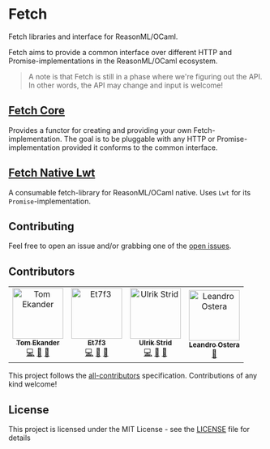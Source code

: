 # Fetch

Fetch libraries and interface for ReasonML/OCaml.

Fetch aims to provide a common interface over different HTTP and Promise-implementations in the ReasonML/OCaml ecosystem.

> A note is that Fetch is still in a phase where we're figuring out the API. In other words, the API
> may change and input is welcome!

## [Fetch Core](./src/fetch-core)

Provides a functor for creating and providing your own Fetch-implementation. The goal is to be pluggable with any HTTP or Promise-implementation provided it conforms to the common interface.

## [Fetch Native Lwt](./src/fetch-native-lwt)

A consumable fetch-library for ReasonML/OCaml native. Uses `Lwt` for its `Promise`-implementation.

## Contributing

Feel free to open an issue and/or grabbing one of the [open issues](https://github.com/lessp/reason-fetch/issues).

## Contributors

<!-- ALL-CONTRIBUTORS-LIST:START - Do not remove or modify this section -->
<!-- prettier-ignore-start -->
<!-- markdownlint-disable -->
<table>
  <tr>
    <td align="center"><a href="https://lessp.dev/"><img src="https://avatars3.githubusercontent.com/u/17602389?v=4" width="100px;" alt="Tom Ekander"/><br /><sub><b>Tom Ekander</b></sub></a><br /><a href="https://github.com/lessp/reason-fetch/commits?author=lessp" title="Code">💻</a> <a href="#ideas-lessp" title="Ideas, Planning, & Feedback">🤔</a> <a href="https://github.com/lessp/reason-fetch/commits?author=lessp" title="Documentation">📖</a></td>
    <td align="center"><a href="https://github.com/Et7f3"><img src="https://avatars2.githubusercontent.com/u/29592775?v=4" width="100px;" alt="Et7f3"/><br /><sub><b>Et7f3</b></sub></a><br /><a href="https://github.com/lessp/reason-fetch/commits?author=Et7f3" title="Code">💻</a> <a href="#ideas-Et7f3" title="Ideas, Planning, & Feedback">🤔</a> <a href="#review-Et7f3" title="Reviewed Pull Requests">👀</a></td>
    <td align="center"><a href="https://github.com/ulrikstrid"><img src="https://avatars3.githubusercontent.com/u/1607770?v=4" width="100px;" alt="Ulrik Strid"/><br /><sub><b>Ulrik Strid</b></sub></a><br /><a href="https://github.com/lessp/reason-fetch/commits?author=ulrikstrid" title="Code">💻</a> <a href="#ideas-ulrikstrid" title="Ideas, Planning, & Feedback">🤔</a> <a href="#review-ulrikstrid" title="Reviewed Pull Requests">👀</a></td>
    <td align="center"><a href="https://ostera.io"><img src="https://avatars0.githubusercontent.com/u/854222?v=4" width="100px;" alt="Leandro Ostera"/><br /><sub><b>Leandro Ostera</b></sub></a><br /><a href="#ideas-ostera" title="Ideas, Planning, & Feedback">🤔</a></td>
  </tr>
</table>

<!-- markdownlint-enable -->
<!-- prettier-ignore-end -->

<!-- ALL-CONTRIBUTORS-LIST:END -->

This project follows the [all-contributors](https://github.com/kentcdodds/all-contributors) specification. Contributions of any kind welcome!

## License

This project is licensed under the MIT License - see the [LICENSE](./LICENSE) file for details
